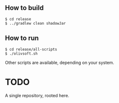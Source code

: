 ## How to build

```
$ cd release
$ ../gradlew clean shadowJar
```

## How to run

```
$ cd release/all-scripts
$ ./olivsoft.sh
```
Other scripts are available, depending on your system.

# TODO
A single repository, rooted here.
